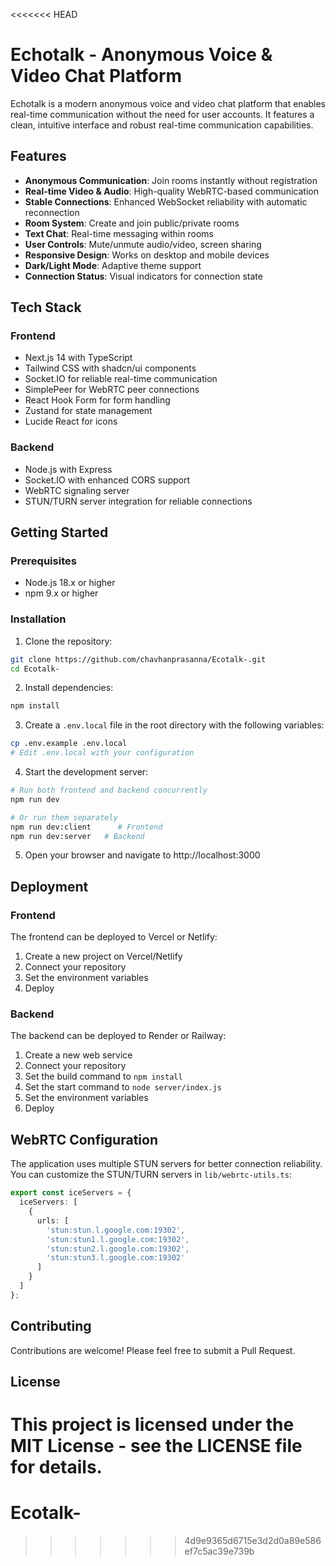 <<<<<<< HEAD
# Echotalk - Anonymous Voice & Video Chat Platform

Echotalk is a modern anonymous voice and video chat platform that enables real-time communication without the need for user accounts. It features a clean, intuitive interface and robust real-time communication capabilities.

## Features

- **Anonymous Communication**: Join rooms instantly without registration
- **Real-time Video & Audio**: High-quality WebRTC-based communication
- **Stable Connections**: Enhanced WebSocket reliability with automatic reconnection
- **Room System**: Create and join public/private rooms
- **Text Chat**: Real-time messaging within rooms
- **User Controls**: Mute/unmute audio/video, screen sharing
- **Responsive Design**: Works on desktop and mobile devices
- **Dark/Light Mode**: Adaptive theme support
- **Connection Status**: Visual indicators for connection state

## Tech Stack

### Frontend
- Next.js 14 with TypeScript
- Tailwind CSS with shadcn/ui components
- Socket.IO for reliable real-time communication
- SimplePeer for WebRTC peer connections
- React Hook Form for form handling
- Zustand for state management
- Lucide React for icons

### Backend
- Node.js with Express
- Socket.IO with enhanced CORS support
- WebRTC signaling server
- STUN/TURN server integration for reliable connections

## Getting Started

### Prerequisites
- Node.js 18.x or higher
- npm 9.x or higher

### Installation

1. Clone the repository:
```bash
git clone https://github.com/chavhanprasanna/Ecotalk-.git
cd Ecotalk-
```

2. Install dependencies:
```bash
npm install
```

3. Create a `.env.local` file in the root directory with the following variables:
```bash
cp .env.example .env.local
# Edit .env.local with your configuration
```

4. Start the development server:
```bash
# Run both frontend and backend concurrently
npm run dev

# Or run them separately
npm run dev:client      # Frontend
npm run dev:server   # Backend
```

5. Open your browser and navigate to http://localhost:3000

## Deployment

### Frontend
The frontend can be deployed to Vercel or Netlify:

1. Create a new project on Vercel/Netlify
2. Connect your repository
3. Set the environment variables
4. Deploy

### Backend
The backend can be deployed to Render or Railway:

1. Create a new web service
2. Connect your repository
3. Set the build command to `npm install`
4. Set the start command to `node server/index.js`
5. Set the environment variables
6. Deploy

## WebRTC Configuration

The application uses multiple STUN servers for better connection reliability. You can customize the STUN/TURN servers in `lib/webrtc-utils.ts`:

```typescript
export const iceServers = {
  iceServers: [
    {
      urls: [
        'stun:stun.l.google.com:19302',
        'stun:stun1.l.google.com:19302',
        'stun:stun2.l.google.com:19302',
        'stun:stun3.l.google.com:19302'
      ]
    }
  ]
};
```

## Contributing

Contributions are welcome! Please feel free to submit a Pull Request.

## License

This project is licensed under the MIT License - see the LICENSE file for details.
=======
# Ecotalk-
>>>>>>> 4d9e9365d6715e3d2d0a89e586ef7c5ac39e739b

